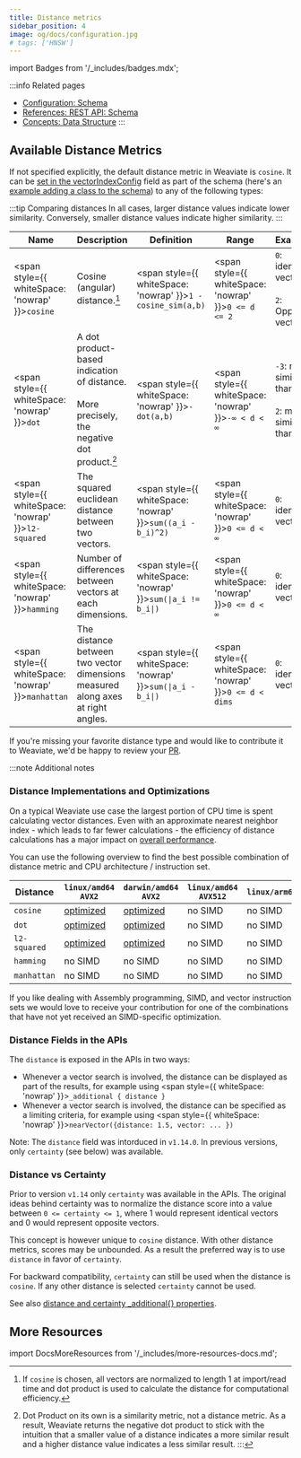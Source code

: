 ```yaml
---
title: Distance metrics
sidebar_position: 4
image: og/docs/configuration.jpg
# tags: ['HNSW']
---
```

import Badges from '/_includes/badges.mdx';

<Badges/>

:::info Related pages
- [Configuration: Schema](../configuration/schema-configuration.md)
- [References: REST API: Schema](../api/rest/schema.md)
- [Concepts: Data Structure](../concepts/data.md)
:::

## Available Distance Metrics

If not specified explicitly, the default distance metric in Weaviate is
`cosine`. It can be [set in the vectorIndexConfig](/developers/weaviate/configuration/indexes.md#how-to-configure-hnsw) field as part of the  schema (here's an [example adding a class to the schema](../api/rest/schema.md#create-a-class)) to any of the following types:

:::tip Comparing distances
In all cases, larger distance values indicate lower similarity. Conversely, smaller distance values indicate higher similarity.
:::

<!-- TODO: Consider removing {:.text-nowrap} -->
| Name | Description | Definition | Range | Examples |
| --- | --- | --- | --- | --- |
| <span style={{ whiteSpace: 'nowrap' }}>`cosine`</span> | Cosine (angular) distance.[^1] | <span style={{ whiteSpace: 'nowrap' }}>`1 - cosine_sim(a,b)`</span> | <span style={{ whiteSpace: 'nowrap' }}>`0 <= d <= 2`</span> | `0`: identical vectors<br/><br/> `2`: Opposing vectors. |
| <span style={{ whiteSpace: 'nowrap' }}>`dot`</span> | A dot product-based indication of distance. <br/><br/>More precisely, the negative dot product.[^2] | <span style={{ whiteSpace: 'nowrap' }}>`-dot(a,b)`</span> | <span style={{ whiteSpace: 'nowrap' }}>`-∞ < d < ∞`</span> | `-3`: more similar than `-2` <br/><br/>`2`: more similar than `5` |
| <span style={{ whiteSpace: 'nowrap' }}>`l2-squared`</span> | The squared euclidean distance between two vectors. | <span style={{ whiteSpace: 'nowrap' }}>`sum((a_i - b_i)^2)`</span> | <span style={{ whiteSpace: 'nowrap' }}>`0 <= d < ∞`</span> | `0`: identical vectors |
| <span style={{ whiteSpace: 'nowrap' }}>`hamming`</span> | Number of differences between vectors at each dimensions. | <span style={{ whiteSpace: 'nowrap' }}><code>sum(&#124;a_i != b_i&#124;)</code></span> | <span style={{ whiteSpace: 'nowrap' }}>`0 <= d < ∞`</span> | `0`: identical vectors |
| <span style={{ whiteSpace: 'nowrap' }}>`manhattan`</span> | The distance between two vector dimensions measured along axes at right angles.  | <span style={{ whiteSpace: 'nowrap' }}><code>sum(&#124;a_i - b_i&#124;)</code></span> | <span style={{ whiteSpace: 'nowrap' }}>`0 <= d < dims`</span> | `0`: identical vectors |



If you're missing your favorite distance type and would like to contribute it to Weaviate, we'd be happy to review your [PR](https://github.com/weaviate/weaviate).

:::note Additional notes
[^1]: If `cosine` is chosen, all vectors are normalized to length 1 at import/read time and dot product is used to calculate the distance for computational efficiency.
[^2]: Dot Product on its own is a similarity metric, not a distance metric. As a result, Weaviate returns the negative dot product to stick with the intuition that a smaller value of a distance indicates a more similar result and a higher distance value indicates a less similar result.
:::

### Distance Implementations and Optimizations

On a typical Weaviate use case the largest portion of CPU time is spent calculating vector distances. Even with an approximate nearest neighbor index - which leads to far fewer calculations - the efficiency of distance calculations has a major impact on [overall performance](/developers/weaviate/benchmarks/ann.md).

You can use the following overview to find the best possible combination of distance metric and CPU architecture / instruction set.

| Distance | `linux/amd64 AVX2` | `darwin/amd64 AVX2` | `linux/amd64 AVX512` | `linux/arm64` | `darwin/arm64` |
| --- | --- | --- | --- | --- | --- |
| `cosine` | [optimized](https://github.com/weaviate/weaviate/blob/master/adapters/repos/db/vector/hnsw/distancer/asm/dot_amd64.s) | [optimized](https://github.com/weaviate/weaviate/blob/master/adapters/repos/db/vector/hnsw/distancer/asm/dot_amd64.s) | no SIMD | no SIMD | no SIMD |
| `dot` | [optimized](https://github.com/weaviate/weaviate/blob/master/adapters/repos/db/vector/hnsw/distancer/asm/dot_amd64.s) | [optimized](https://github.com/weaviate/weaviate/blob/master/adapters/repos/db/vector/hnsw/distancer/asm/dot_amd64.s) | no SIMD | no SIMD | no SIMD |
| `l2-squared` | [optimized](https://github.com/weaviate/weaviate/blob/master/adapters/repos/db/vector/hnsw/distancer/asm/l2_amd64.s) | [optimized](https://github.com/weaviate/weaviate/blob/master/adapters/repos/db/vector/hnsw/distancer/asm/l2_amd64.s) | no SIMD | no SIMD | no SIMD |
| `hamming` | no SIMD | no SIMD | no SIMD | no SIMD | no SIMD |
| `manhattan` | no SIMD | no SIMD | no SIMD | no SIMD | no SIMD |

If you like dealing with Assembly programming, SIMD, and vector instruction sets we would love to receive your contribution for one of the combinations that have not yet received an SIMD-specific optimization.

### Distance Fields in the APIs

The `distance` is exposed in the APIs in two ways:

* Whenever a vector search is involved, the distance can be displayed as part of the results, for example using <span style={{ whiteSpace: 'nowrap' }}>`_additional { distance }`</span>
* Whenever a vector search is involved, the distance can be specified as a limiting criteria, for example using <span style={{ whiteSpace: 'nowrap' }}>`nearVector({distance: 1.5, vector: ... })`</span>

Note: The `distance` field was intorduced in `v1.14.0`. In previous versions, only `certainty` (see below) was available.

### Distance vs Certainty

Prior to version `v1.14` only `certainty` was available in the APIs. The
original ideas behind certainty was to normalize the distance score into a
value between `0 <= certainty <= 1`, where 1 would represent identical vectors
and 0 would represent opposite vectors.

This concept is however unique to `cosine` distance. With other distance
metrics, scores may be unbounded. As a result the preferred way is to use
`distance` in favor of `certainty`.

For backward compatibility, `certainty` can still be used when the distance is
`cosine`. If any other distance is selected `certainty` cannot be used.

See also [distance and certainty _additional{} properties](../api/graphql/additional-properties.md).

## More Resources

import DocsMoreResources from '/_includes/more-resources-docs.md';

<DocsMoreResources />
